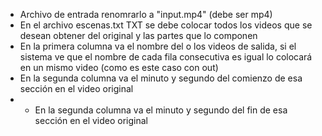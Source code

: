 - Archivo de entrada renomrarlo a "input.mp4" (debe ser mp4)
- En el archivo escenas.txt TXT se debe colocar todos los videos que se desean obtener del original y las partes que lo componen
- En la primera columna va el nombre del o los videos de salida, si el sistema ve que el nombre de cada fila consecutiva es igual lo colocará en un mismo video (como es este caso con out)
- En la segunda columna va el minuto y segundo del comienzo de esa sección en el video original
- - En la segunda columna va el minuto y segundo del fin de esa sección en el video original
